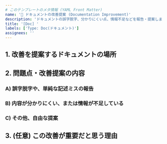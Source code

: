 ```yaml
---
# このテンプレートのメタ情報 (YAML Front Matter)
name: '📄 ドキュメントの改善提案 (Documentation Improvement)'
description: 'ドキュメントの誤字脱字、分かりにくい点、情報不足などを報告・提案します。'
title: '[Doc] '
labels: ['Type: Doc(ドキュメント)']
assignees: ''
---
```


<!--
ドキュメントをより良くするためのご協力、ありがとうございます！
-->

## 1. 改善を提案するドキュメントの場所

<!--
問題があるドキュメントのページへのリンク、またはファイルパスをここに貼り付けてください。
例：https://bitzlabs.github.io/DevBlueprint/path/to/doc/
または
例：Docs/03_開発ルール/01_ブランチ戦略.md
-->

## 2. 問題点・改善提案の内容

<!--
以下のいずれかの形式で、具体的に記述してください。
-->

### A) 誤字脱字や、単純な記述ミスの報告

<!--
- **現在の記述:** (間違っている部分のテキスト)
- **修正案:** (正しいと思うテキスト)
-->

### B) 内容が分かりにくい、または情報が不足している

<!--
*   **分かりにくいと感じた箇所:** (どの部分の記述が理解しにくかったか)
*   **なぜ分かりにくいと感じたか:** (専門用語が多すぎる、説明の順序が不自然、など)
*   **どのような情報があれば助かるか:** (具体的な図解が欲しい、コード例が欲しい、など)
-->

### C) その他、自由な提案

<!--
上記以外の、ドキュメント全体に関する改善提案などがあれば、自由に記述してください。
-->

## 3. (任意) この改善が重要だと思う理由

<!--
この改善を行うことで、読者（特に新しいプロジェクト参加者など）にとって、どのようなメリットがあるかを説明していただけると助かります。
-->
